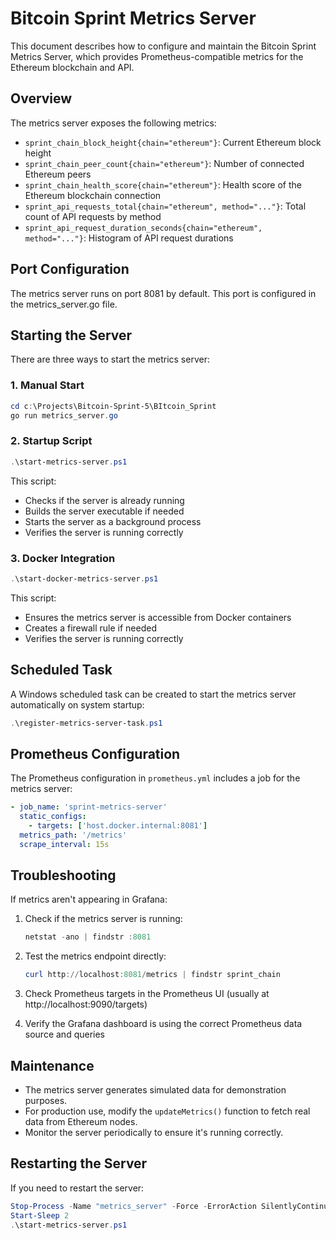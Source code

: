 # Bitcoin Sprint Metrics Server

This document describes how to configure and maintain the Bitcoin Sprint Metrics Server, which provides Prometheus-compatible metrics for the Ethereum blockchain and API.

## Overview

The metrics server exposes the following metrics:

- `sprint_chain_block_height{chain="ethereum"}`: Current Ethereum block height
- `sprint_chain_peer_count{chain="ethereum"}`: Number of connected Ethereum peers
- `sprint_chain_health_score{chain="ethereum"}`: Health score of the Ethereum blockchain connection
- `sprint_api_requests_total{chain="ethereum", method="..."}`: Total count of API requests by method
- `sprint_api_request_duration_seconds{chain="ethereum", method="..."}`: Histogram of API request durations

## Port Configuration

The metrics server runs on port 8081 by default. This port is configured in the metrics_server.go file.

## Starting the Server

There are three ways to start the metrics server:

### 1. Manual Start

```powershell
cd c:\Projects\Bitcoin-Sprint-5\BItcoin_Sprint
go run metrics_server.go
```

### 2. Startup Script

```powershell
.\start-metrics-server.ps1
```

This script:
- Checks if the server is already running
- Builds the server executable if needed
- Starts the server as a background process
- Verifies the server is running correctly

### 3. Docker Integration

```powershell
.\start-docker-metrics-server.ps1
```

This script:
- Ensures the metrics server is accessible from Docker containers
- Creates a firewall rule if needed
- Verifies the server is running correctly

## Scheduled Task

A Windows scheduled task can be created to start the metrics server automatically on system startup:

```powershell
.\register-metrics-server-task.ps1
```

## Prometheus Configuration

The Prometheus configuration in `prometheus.yml` includes a job for the metrics server:

```yaml
- job_name: 'sprint-metrics-server'
  static_configs:
    - targets: ['host.docker.internal:8081']
  metrics_path: '/metrics'
  scrape_interval: 15s
```

## Troubleshooting

If metrics aren't appearing in Grafana:

1. Check if the metrics server is running:
   ```powershell
   netstat -ano | findstr :8081
   ```

2. Test the metrics endpoint directly:
   ```powershell
   curl http://localhost:8081/metrics | findstr sprint_chain
   ```

3. Check Prometheus targets in the Prometheus UI (usually at http://localhost:9090/targets)

4. Verify the Grafana dashboard is using the correct Prometheus data source and queries

## Maintenance

- The metrics server generates simulated data for demonstration purposes.
- For production use, modify the `updateMetrics()` function to fetch real data from Ethereum nodes.
- Monitor the server periodically to ensure it's running correctly.

## Restarting the Server

If you need to restart the server:

```powershell
Stop-Process -Name "metrics_server" -Force -ErrorAction SilentlyContinue
Start-Sleep 2
.\start-metrics-server.ps1
```
